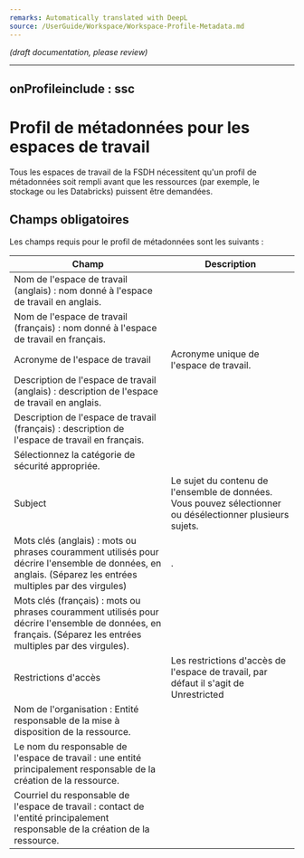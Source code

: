 ```yaml
---
remarks: Automatically translated with DeepL
source: /UserGuide/Workspace/Workspace-Profile-Metadata.md
---
```


_(draft documentation, please review)_

---
onProfileinclude : ssc
---

# Profil de métadonnées pour les espaces de travail

Tous les espaces de travail de la FSDH nécessitent qu'un profil de métadonnées soit rempli avant que les ressources (par exemple, le stockage ou les Databricks) puissent être demandées.

## Champs obligatoires

Les champs requis pour le profil de métadonnées sont les suivants :


| Champ | Description |
|-------|-------------|
|Nom de l'espace de travail (anglais) : nom donné à l'espace de travail en anglais.
|Nom de l'espace de travail (français) : nom donné à l'espace de travail en français.
|Acronyme de l'espace de travail|Acronyme unique de l'espace de travail.
|Description de l'espace de travail (anglais) : description de l'espace de travail en anglais.
|Description de l'espace de travail (français) : description de l'espace de travail en français.
|Sélectionnez la catégorie de sécurité appropriée.
|Subject|Le sujet du contenu de l'ensemble de données. Vous pouvez sélectionner ou désélectionner plusieurs sujets.
|Mots clés (anglais) : mots ou phrases couramment utilisés pour décrire l'ensemble de données, en anglais. (Séparez les entrées multiples par des virgules)|.
|Mots clés (français) : mots ou phrases couramment utilisés pour décrire l'ensemble de données, en français. (Séparez les entrées multiples par des virgules).
|Restrictions d'accès|Les restrictions d'accès de l'espace de travail, par défaut il s'agit de Unrestricted|.
|Nom de l'organisation : Entité responsable de la mise à disposition de la ressource.
|Le nom du responsable de l'espace de travail : une entité principalement responsable de la création de la ressource.
|Courriel du responsable de l'espace de travail : contact de l'entité principalement responsable de la création de la ressource.
